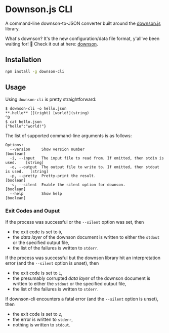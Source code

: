 # Downson.js CLI

A command-line downson-to-JSON converter built around the [downson.js](https://github.com/battila7/downson-js/) library.

What's downson? It's the new configuration/data file format, y'all've been waiting for! :rocket: Check it out at here: [downson](https://github.com/battila7/downson/).

## Installation

~~~~bash
npm install -g downson-cli
~~~~

## Usage 

Using `downson-cli` is pretty straightforward:

~~~~
$ downson-cli -o hello.json
**.hello** [](right) [world!](string)
^D
$ cat hello.json
{"hello":"world!"}
~~~~

The list of supported command-line arguments is as follows:

~~~~
Options:
  --version     Show version number                                             [boolean]
  -i, --input   The input file to read from. If omitted, then stdin is used.    [string]
  -o, --output  The output file to write to. If omitted, then stdout is used.   [string]
  -p, --pretty  Pretty-print the result.                                        [boolean]
  -s, --silent  Enable the silent option for downson.                           [boolean]
  --help        Show help                                                       [boolean]
~~~~

### Exit Codes and Ouput

If the process was successful or the `--silent` option was set, then 
  * the exit code is set to `0`,
  * the *data layer* of the downson document is written to either the `stdout` or the specified output file,
  * the list of the failures is written to `stderr`.

If the process was successful but the downson library hit an interpretation error (and the `--silent` option is unset), then
  * the exit code is set to `1`,
  * the presumably corrupted *data layer* of the downson document is written to either the `stdout` or the specified output file,
  * the list of the failures is written to `stderr`.

If downson-cli encounters a fatal error (and the `--silent` option is unset), then
  * the exit code is set to `2`,
  * the error is written to `stderr`,
  * nothing is written to `stdout`.
